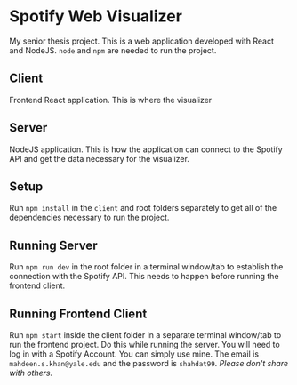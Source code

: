 # Spotify Web Visualizer

My senior thesis project. This is a web application developed with React and NodeJS. `node` and `npm` are needed to run the project.

## Client
Frontend React application. This is where the visualizer 

## Server
NodeJS application. This is how the application can connect to the Spotify API and get the data necessary for the visualizer.

## Setup
Run `npm install` in the `client` and root folders separately to get all of the dependencies necessary to run the project.

## Running Server
Run `npm run dev` in the root folder in a terminal window/tab to establish the connection with the Spotify API. This needs to happen before running the frontend client.

## Running Frontend Client
Run `npm start` inside the client folder in a separate terminal window/tab to run the frontend project. Do this while running the server. You will need to log in with a Spotify Account. You can simply use mine. The email is `mahdeen.s.khan@yale.edu` and the password is `shahdat99`. *Please don't share with others.*
